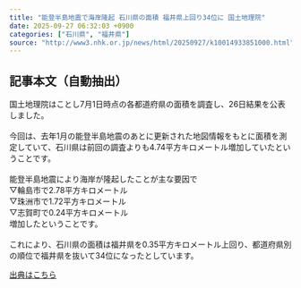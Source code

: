 ```yaml
---
title: "能登半島地震で海岸隆起 石川県の面積 福井県上回り34位に 国土地理院"
date: 2025-09-27 06:32:03 +0900
categories: ["石川県", "福井県"]
source: "http://www3.nhk.or.jp/news/html/20250927/k10014933851000.html"
---
```


## 記事本文（自動抽出）
<div><div class="body-text">
										<p>国土地理院はことし7月1日時点の各都道府県の面積を調査し、26日結果を公表しました。<br><br>今回は、去年1月の能登半島地震のあとに更新された地図情報をもとに面積を測定していて、石川県は前回の調査よりも4.74平方キロメートル増加していたということです。<br><br>能登半島地震により海岸が隆起したことが主な要因で<br>▽輪島市で2.78平方キロメートル<br>▽珠洲市で1.72平方キロメートル<br>▽志賀町で0.24平方キロメートル<br>増加したということです。<br><br>これにより、石川県の面積は福井県を0.35平方キロメートル上回り、都道府県別の順位で福井県を抜いて34位になったとしています。</p>
								</div>
							</div>

[出典はこちら](http://www3.nhk.or.jp/news/html/20250927/k10014933851000.html)

